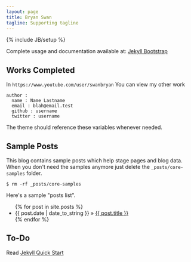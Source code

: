 ```yaml
---
layout: page
title: Bryan Swan
tagline: Supporting tagline
---
```

{% include JB/setup %}

Complete usage and documentation available at: [Jekyll Bootstrap](http://jekyllbootstrap.com)

## Works Completed

In `https://www.youtube.com/user/swanbryan` You can view my other work
    
    
    
    author :
      name : Name Lastname
      email : blah@email.test
      github : username
      twitter : username

The theme should reference these variables whenever needed.
    
## Sample Posts

This blog contains sample posts which help stage pages and blog data.
When you don't need the samples anymore just delete the `_posts/core-samples` folder.

    $ rm -rf _posts/core-samples

Here's a sample "posts list".

<ul class="posts">
  {% for post in site.posts %}
    <li><span>{{ post.date | date_to_string }}</span> &raquo; <a href="{{ BASE_PATH }}{{ post.url }}">{{ post.title }}</a></li>
  {% endfor %}
</ul>

## To-Do

Read [Jekyll Quick Start](http://jekyllbootstrap.com/usage/jekyll-quick-start.html)


